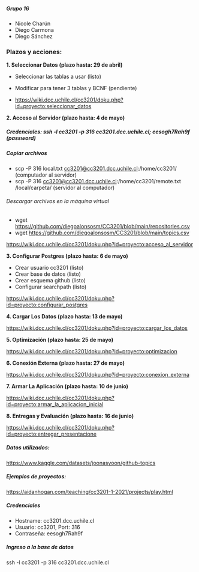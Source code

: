 ##### Grupo 16
- Nicole Charún
- Diego Carmona 
- Diego Sánchez

### Plazos y acciones:

**1. Seleccionar Datos (plazo hasta: 29 de abril)**
   
   - Seleccionar las tablas a usar (listo)
   - Modificar para tener 3 tablas y BCNF (pendiente)

   - https://wiki.dcc.uchile.cl/cc3201/doku.php?id=proyecto:seleccionar_datos

**2. Acceso al Servidor (plazo hasta: 4 de mayo)**
   
   ##### Credenciales: ssh -l cc3201 -p 316 cc3201.dcc.uchile.cl; eesogh7Rah9f (password) 
   
   ##### Copiar archivos
   - scp -P 316 local.txt cc3201@cc3201.dcc.uchile.cl:/home/cc3201/ (computador al servidor)
   - scp -P 316 cc3201@cc3201.dcc.uchile.cl:/home/cc3201/remote.txt /local/carpeta/ (servidor al computador)

   ###### Descargar archivos en la máquina virtual
   - wget https://github.com/diegoalonsosm/CC3201/blob/main/repositories.csv
   - wget https://github.com/diegoalonsosm/CC3201/blob/main/topics.csv

   https://wiki.dcc.uchile.cl/cc3201/doku.php?id=proyecto:acceso_al_servidor

**3. Configurar Postgres (plazo hasta: 6 de mayo)**
   
   - Crear usuario cc3201 (listo)
   - Crear base de datos (listo)
   - Crear esquema github (listo)
   - Configurar searchpath (listo)

   https://wiki.dcc.uchile.cl/cc3201/doku.php?id=proyecto:configurar_postgres

**4. Cargar Los Datos (plazo hasta: 13 de mayo)**

   https://wiki.dcc.uchile.cl/cc3201/doku.php?id=proyecto:cargar_los_datos

**5. Optimización (plazo hasta: 25 de mayo)**

   https://wiki.dcc.uchile.cl/cc3201/doku.php?id=proyecto:optimizacion

**6. Conexión Externa (plazo hasta: 27 de mayo)**

   https://wiki.dcc.uchile.cl/cc3201/doku.php?id=proyecto:conexion_externa

**7. Armar La Aplicación (plazo hasta: 10 de junio)**
  
   https://wiki.dcc.uchile.cl/cc3201/doku.php?id=proyecto:armar_la_aplicacion_inicial

**8. Entregas y Evaluación (plazo hasta: 16 de junio)**
  
   https://wiki.dcc.uchile.cl/cc3201/doku.php?id=proyecto:entregar_presentacione

##### Datos utilizados:
https://www.kaggle.com/datasets/joonasyoon/github-topics

##### Ejemplos de proyectos:
https://aidanhogan.com/teaching/cc3201-1-2021/projects/play.html

##### Credenciales
- Hostname: cc3201.dcc.uchile.cl
- Usuario: cc3201, Port: 316
- Contraseña: eesogh7Rah9f

##### Ingreso a la base de datos
ssh -l cc3201 -p 316 cc3201.dcc.uchile.cl

